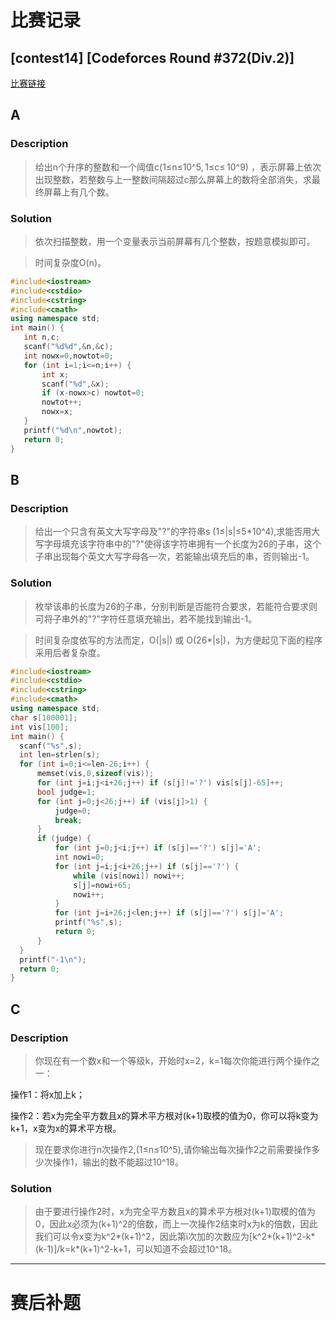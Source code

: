 # 比赛记录
 ## [contest14] [Codeforces Round #372(Div.2)]
 
 [比赛链接](http://codeforces.com/contest/716)
 
 ## A
 ### Description
 > 给出n个升序的整数和一个阈值c(1≤n≤10^5, 1≤c≤ 10^9) ，表示屏幕上依次出现整数，若整数与上一整数间隔超过c那么屏幕上的数将全部消失，求最终屏幕上有几个数。
 ### Solution
 >依次扫描整数，用一个变量表示当前屏幕有几个整数，按题意模拟即可。
 
 >时间复杂度O(n)。
 ```cpp
#include<iostream>
#include<cstdio>
#include<cstring>
#include<cmath>
using namespace std;
int main() {
	int n,c;
	scanf("%d%d",&n,&c);
	int nowx=0,nowtot=0;
	for (int i=1;i<=n;i++) {
		int x;
		scanf("%d",&x);
		if (x-nowx>c) nowtot=0;
		nowtot++;
		nowx=x;
	}
	printf("%d\n",nowtot);
	return 0;
}
 ```
## B
### Description
 > 给出一个只含有英文大写字母及"?"的字符串s (1≤|s|≤5\*10^4),求能否用大写字母填充该字符串中的"?"使得该字符串拥有一个长度为26的子串，这个子串出现每个英文大写字母各一次，若能输出填充后的串，否则输出-1。
 ### Solution
 >枚举该串的长度为26的子串，分别判断是否能符合要求，若能符合要求则可将子串外的"?"字符任意填充输出，若不能找到输出-1。
 
 >时间复杂度依写的方法而定，O(|s|) 或 O(26\*|s|)，为方便起见下面的程序采用后者复杂度。
 
  ```cpp
#include<iostream>
#include<cstdio>
#include<cstring>
#include<cmath>
using namespace std;
char s[100001];
int vis[100];
int main() {
	scanf("%s",s);
	int len=strlen(s);
	for (int i=0;i<=len-26;i++) {
		memset(vis,0,sizeof(vis));
		for (int j=i;j<i+26;j++) if (s[j]!='?') vis[s[j]-65]++;
		bool judge=1;
		for (int j=0;j<26;j++) if (vis[j]>1) {
			judge=0;
			break;
		}
		if (judge) {
			for (int j=0;j<i;j++) if (s[j]=='?') s[j]='A';
			int nowi=0;
			for (int j=i;j<i+26;j++) if (s[j]=='?') {
				while (vis[nowi]) nowi++;
				s[j]=nowi+65;
				nowi++;
			}
			for (int j=i+26;j<len;j++) if (s[j]=='?') s[j]='A';
			printf("%s",s);
			return 0;
		}
	}
	printf("-1\n");
	return 0;
}
 ```
## C
### Description
 > 你现在有一个数x和一个等级k，开始时x=2，k=1每次你能进行两个操作之一：
 
 操作1：将x加上k；
 
 操作2：若x为完全平方数且x的算术平方根对(k+1)取模的值为0，你可以将k变为k+1，x变为x的算术平方根。
 > 现在要求你进行n次操作2,(1≤n≤10^5),请你输出每次操作2之前需要操作多少次操作1，输出的数不能超过10^18。
 
 ### Solution
 > 由于要进行操作2时，x为完全平方数且x的算术平方根对(k+1)取模的值为0，因此x必须为(k+1)^2的倍数，而上一次操作2结束时x为k的倍数，因此我们可以令x变为k^2\*(k+1)^2，因此第i次加的次数应为[k^2\*(k+1)^2-k\*(k-1)]/k=k\*(k+1)^2-k+1，可以知道不会超过10^18。
 ***** 
 # 赛后补题
